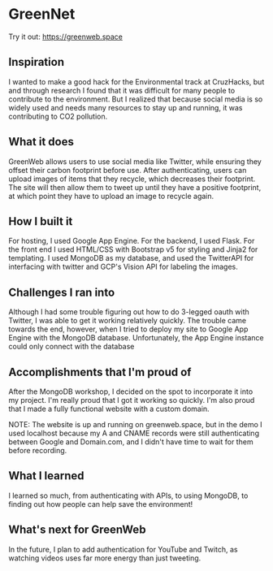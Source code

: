 # GreenNet
 Try it out: https://greenweb.space

 
 ## Inspiration
I wanted to make a good hack for the Environmental track at CruzHacks, but and through research I found that it was difficult for many people to contribute to the environment. But I realized that because social media is so widely used and needs many resources to stay up and running, it was contributing to CO2 pollution.

## What it does
GreenWeb allows users to use social media like Twitter, while ensuring they offset their carbon footprint before use. After authenticating, users can upload images of items that they recycle, which decreases their footprint. The site will then allow them to tweet up until they have a positive footprint, at which point they have to upload an image to recycle again.

## How I built it
For hosting, I used Google App Engine. For the backend, I used Flask. For the front end I used HTML/CSS with Bootstrap v5 for styling and Jinja2 for templating. I used MongoDB as my database, and used the TwitterAPI for interfacing with twitter and GCP's Vision API for labeling the images.

## Challenges I ran into
Although I had some trouble figuring out how to do 3-legged oauth with Twitter, I was able to get it working relatively quickly. The trouble came towards the end, however, when I tried to deploy my site to Google App Engine with the MongoDB database. Unfortunately, the App Engine instance could only connect with the database 

## Accomplishments that I'm proud of
After the MongoDB workshop, I decided on the spot to incorporate it into my project. I'm really proud that I got it working so quickly. I'm also proud that I made a fully functional website with a custom domain.

NOTE: The website is up and running on greenweb.space, but in the demo I used localhost because my A and CNAME records were still authenticating between Google and Domain.com, and I didn't have time to wait for them before recording. 

## What I learned
I learned so much, from authenticating with APIs, to using MongoDB, to finding out how people can help save the environment!

## What's next for GreenWeb
In the future, I plan to add authentication for YouTube and Twitch, as watching videos uses far more energy than just tweeting.
